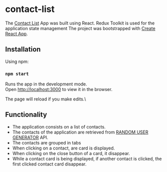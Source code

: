 # contact-list

The [Contact List](https://contact-list-seven.vercel.app/) App was built using React.
Redux Toolkit is used for the application state management
The project was bootstrapped with [Create React App](https://github.com/facebook/create-react-app).
## Installation

Using npm:
### `npm start`

Runs the app in the development mode.\
Open [http://localhost:3000](http://localhost:3000) to view it in the browser.

The page will reload if you make edits.\

## Functionality 
 * The application consists on a list of contacts.
 * The contacts of the application are retrieved from [RANDOM USER GENERATOR](http://randomuser.me) API.
 * The contacts are grouped in tabs
 * When clicking on a contact, are card is displayed. 
 * When clicking on the close button of a card, it disappear. 
 * While a contact card is being displayed, if another contact is clicked, the first clicked contact card disappear. 
